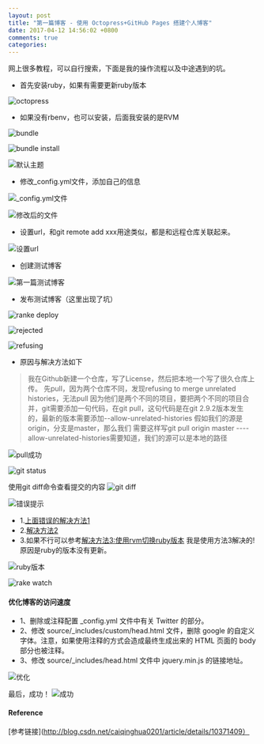 ```yaml
---
layout: post
title: "第一篇博客 - 使用 Octopress+GitHub Pages 搭建个人博客"
date: 2017-04-12 14:56:02 +0800
comments: true
categories: 
---
```



网上很多教程，可以自行搜索，下面是我的操作流程以及中途遇到的坑。
- 首先安装ruby，如果有需要更新ruby版本

![octopress](http://upload-images.jianshu.io/upload_images/2310905-fbdbeec46a229e3c.png?imageMogr2/auto-orient/strip%7CimageView2/2/w/620)

- 如果没有rbenv，也可以安装，后面我安装的是RVM

![bundle](http://upload-images.jianshu.io/upload_images/2310905-c32e1758fe4f3d9c.png?imageMogr2/auto-orient/strip%7CimageView2/2/w/620)


![bundle install](http://upload-images.jianshu.io/upload_images/2310905-efd15245f8a97686.png?imageMogr2/auto-orient/strip%7CimageView2/2/w/620)


![默认主题](http://upload-images.jianshu.io/upload_images/2310905-a4e7cb39052cb3c4.png?imageMogr2/auto-orient/strip%7CimageView2/2/w/620)

- 修改_config.yml文件，添加自己的信息

![_config.yml文件](http://upload-images.jianshu.io/upload_images/2310905-eccbd3676278917f.png?imageMogr2/auto-orient/strip%7CimageView2/2/w/620)


![修改后的文件](http://upload-images.jianshu.io/upload_images/2310905-950a32359d418d15.png?imageMogr2/auto-orient/strip%7CimageView2/2/w/620)

- 设置url，和git remote add xxx用途类似，都是和远程仓库关联起来。

![设置url](http://upload-images.jianshu.io/upload_images/2310905-3bfabeca93ef21b3.png?imageMogr2/auto-orient/strip%7CimageView2/2/w/620)

- 创建测试博客

![第一篇测试博客](http://upload-images.jianshu.io/upload_images/2310905-e58d746d32472489.png?imageMogr2/auto-orient/strip%7CimageView2/2/w/620)

- 发布测试博客（这里出现了坑）

![ranke deploy](http://upload-images.jianshu.io/upload_images/2310905-36546a36d010af5a.png?imageMogr2/auto-orient/strip%7CimageView2/2/w/620)


![rejected](http://upload-images.jianshu.io/upload_images/2310905-2ddc1bf3d6ba287f.png?imageMogr2/auto-orient/strip%7CimageView2/2/w/620)


![refusing](http://upload-images.jianshu.io/upload_images/2310905-294421497b91a8be.png?imageMogr2/auto-orient/strip%7CimageView2/2/w/620)

- 原因与解决方法如下
> 我在Github新建一个仓库，写了License，然后把本地一个写了很久仓库上传。
先pull，因为两个仓库不同，发现refusing to merge unrelated histories，无法pull
因为他们是两个不同的项目，要把两个不同的项目合并，git需要添加一句代码，在git pull，这句代码是在git 2.9.2版本发生的，最新的版本需要添加--allow-unrelated-histories
假如我们的源是origin，分支是master，那么我们 需要这样写git pull origin master ----allow-unrelated-histories需要知道，我们的源可以是本地的路径


![pull成功](http://upload-images.jianshu.io/upload_images/2310905-21433b96ef2e7045.png?imageMogr2/auto-orient/strip%7CimageView2/2/w/620)


![git status](http://upload-images.jianshu.io/upload_images/2310905-94807cd8370ad170.png?imageMogr2/auto-orient/strip%7CimageView2/2/w/620)

使用git diff命令查看提交的内容
![git diff](http://upload-images.jianshu.io/upload_images/2310905-52841a83e122f6e0.png?imageMogr2/auto-orient/strip%7CimageView2/2/w/620)


![错误提示](http://upload-images.jianshu.io/upload_images/2310905-097086c28d2ad346.png?imageMogr2/auto-orient/strip%7CimageView2/2/w/620)
- 1.[上面错误的解决方法1](http://www.tuicool.com/articles/EFfUNb)
- 2.[解决方法2](https://sanwen8.cn/p/1f1O4TQ.html)
- 3.如果不行可以参考[解决方法3:使用rvm切换ruby版本](http://stackoverflow.com/questions/13778858/octopress-errors-rake-preview-watch-or-generate)
我是使用方法3解决的! 原因是ruby的版本没有更新。

![ruby版本](http://upload-images.jianshu.io/upload_images/2310905-7d540185d2486b61.png?imageMogr2/auto-orient/strip%7CimageView2/2/w/620)


![rake watch](http://upload-images.jianshu.io/upload_images/2310905-bd6aac9e5be6edf8.png?imageMogr2/auto-orient/strip%7CimageView2/2/w/620)

#### 优化博客的访问速度

- 1、删除或注释配置 _config.yml 文件中有关 Twitter 的部分。
- 2、修改 source/_includes/custom/head.html 文件，删除 google 的自定义字体。注意，如果使用注释的方式会造成最终生成出来的 HTML 页面的 body 部分也被注释。
- 3、修改 source/_includes/head.html 文件中 jquery.min.js 的链接地址。

![优化](http://upload-images.jianshu.io/upload_images/2310905-cbc5c071197fbfb3.png?imageMogr2/auto-orient/strip%7CimageView2/2/w/1240)

最后，成功！
![成功](http://upload-images.jianshu.io/upload_images/2310905-5e3e6073e95ad3f5.png?imageMogr2/auto-orient/strip%7CimageView2/2/w/620)



#### Reference
[参考链接](http://blog.csdn.net/caiqinghua0201/article/details/10371409）
       
